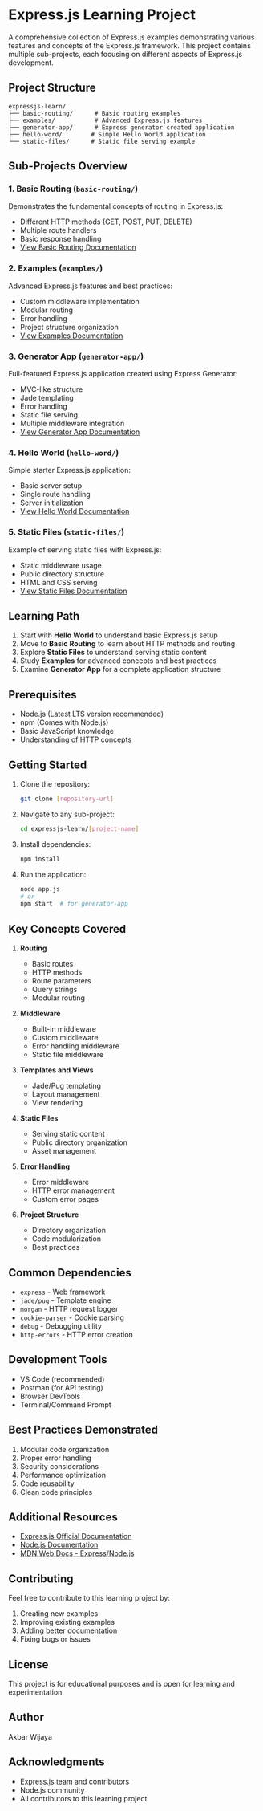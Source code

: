 # Express.js Learning Project

A comprehensive collection of Express.js examples demonstrating various features and concepts of the Express.js framework. This project contains multiple sub-projects, each focusing on different aspects of Express.js development.

## Project Structure

```
expressjs-learn/
├── basic-routing/      # Basic routing examples
├── examples/           # Advanced Express.js features
├── generator-app/      # Express generator created application
├── hello-word/        # Simple Hello World application
└── static-files/      # Static file serving example
```

## Sub-Projects Overview

### 1. Basic Routing (`basic-routing/`)

Demonstrates the fundamental concepts of routing in Express.js:

- Different HTTP methods (GET, POST, PUT, DELETE)
- Multiple route handlers
- Basic response handling
- [View Basic Routing Documentation](basic-routing/README.md)

### 2. Examples (`examples/`)

Advanced Express.js features and best practices:

- Custom middleware implementation
- Modular routing
- Error handling
- Project structure organization
- [View Examples Documentation](examples/README.md)

### 3. Generator App (`generator-app/`)

Full-featured Express.js application created using Express Generator:

- MVC-like structure
- Jade templating
- Error handling
- Static file serving
- Multiple middleware integration
- [View Generator App Documentation](generator-app/README.md)

### 4. Hello World (`hello-word/`)

Simple starter Express.js application:

- Basic server setup
- Single route handling
- Server initialization
- [View Hello World Documentation](hello-word/README.md)

### 5. Static Files (`static-files/`)

Example of serving static files with Express.js:

- Static middleware usage
- Public directory structure
- HTML and CSS serving
- [View Static Files Documentation](static-files/README.md)

## Learning Path

1. Start with **Hello World** to understand basic Express.js setup
2. Move to **Basic Routing** to learn about HTTP methods and routing
3. Explore **Static Files** to understand serving static content
4. Study **Examples** for advanced concepts and best practices
5. Examine **Generator App** for a complete application structure

## Prerequisites

- Node.js (Latest LTS version recommended)
- npm (Comes with Node.js)
- Basic JavaScript knowledge
- Understanding of HTTP concepts

## Getting Started

1. Clone the repository:

   ```bash
   git clone [repository-url]
   ```

2. Navigate to any sub-project:

   ```bash
   cd expressjs-learn/[project-name]
   ```

3. Install dependencies:

   ```bash
   npm install
   ```

4. Run the application:
   ```bash
   node app.js
   # or
   npm start  # for generator-app
   ```

## Key Concepts Covered

1. **Routing**

   - Basic routes
   - HTTP methods
   - Route parameters
   - Query strings
   - Modular routing

2. **Middleware**

   - Built-in middleware
   - Custom middleware
   - Error handling middleware
   - Static file middleware

3. **Templates and Views**

   - Jade/Pug templating
   - Layout management
   - View rendering

4. **Static Files**

   - Serving static content
   - Public directory organization
   - Asset management

5. **Error Handling**

   - Error middleware
   - HTTP error management
   - Custom error pages

6. **Project Structure**
   - Directory organization
   - Code modularization
   - Best practices

## Common Dependencies

- `express` - Web framework
- `jade/pug` - Template engine
- `morgan` - HTTP request logger
- `cookie-parser` - Cookie parsing
- `debug` - Debugging utility
- `http-errors` - HTTP error creation

## Development Tools

- VS Code (recommended)
- Postman (for API testing)
- Browser DevTools
- Terminal/Command Prompt

## Best Practices Demonstrated

1. Modular code organization
2. Proper error handling
3. Security considerations
4. Performance optimization
5. Code reusability
6. Clean code principles

## Additional Resources

- [Express.js Official Documentation](https://expressjs.com/)
- [Node.js Documentation](https://nodejs.org/)
- [MDN Web Docs - Express/Node.js](https://developer.mozilla.org/en-US/docs/Learn/Server-side/Express_Nodejs)

## Contributing

Feel free to contribute to this learning project by:

1. Creating new examples
2. Improving existing examples
3. Adding better documentation
4. Fixing bugs or issues

## License

This project is for educational purposes and is open for learning and experimentation.

## Author

Akbar Wijaya

## Acknowledgments

- Express.js team and contributors
- Node.js community
- All contributors to this learning project
